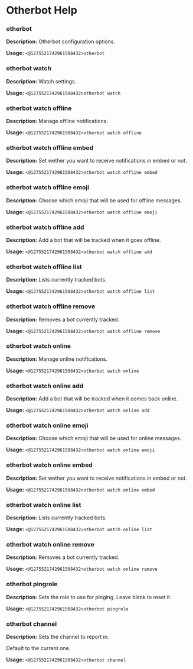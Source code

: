 # Otherbot Help

### otherbot

**Description:** Otherbot configuration options.

**Usage:** `<@1275521742961508432>otherbot`

### otherbot watch

**Description:** Watch settings.

**Usage:** `<@1275521742961508432>otherbot watch`

### otherbot watch offline

**Description:** Manage offline notifications.

**Usage:** `<@1275521742961508432>otherbot watch offline`

### otherbot watch offline embed

**Description:** Set wether you want to receive notifications in embed or not.

**Usage:** `<@1275521742961508432>otherbot watch offline embed`

### otherbot watch offline emoji

**Description:** Choose which emoji that will be used for offline messages.

**Usage:** `<@1275521742961508432>otherbot watch offline emoji`

### otherbot watch offline add

**Description:** Add a bot that will be tracked when it goes offline.

**Usage:** `<@1275521742961508432>otherbot watch offline add`

### otherbot watch offline list

**Description:** Lists currently tracked bots.

**Usage:** `<@1275521742961508432>otherbot watch offline list`

### otherbot watch offline remove

**Description:** Removes a bot currently tracked.

**Usage:** `<@1275521742961508432>otherbot watch offline remove`

### otherbot watch online

**Description:** Manage online notifications.

**Usage:** `<@1275521742961508432>otherbot watch online`

### otherbot watch online add

**Description:** Add a bot that will be tracked when it comes back online.

**Usage:** `<@1275521742961508432>otherbot watch online add`

### otherbot watch online emoji

**Description:** Choose which emoji that will be used for online messages.

**Usage:** `<@1275521742961508432>otherbot watch online emoji`

### otherbot watch online embed

**Description:** Set wether you want to receive notifications in embed or not.

**Usage:** `<@1275521742961508432>otherbot watch online embed`

### otherbot watch online list

**Description:** Lists currently tracked bots.

**Usage:** `<@1275521742961508432>otherbot watch online list`

### otherbot watch online remove

**Description:** Removes a bot currently tracked.

**Usage:** `<@1275521742961508432>otherbot watch online remove`

### otherbot pingrole

**Description:** Sets the role to use for pinging. Leave blank to reset it.

**Usage:** `<@1275521742961508432>otherbot pingrole`

### otherbot channel

**Description:** Sets the channel to report in.

Default to the current one.

**Usage:** `<@1275521742961508432>otherbot channel`

